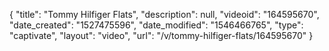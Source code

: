 {
    "title": "Tommy Hilfiger Flats",
    "description": null,
    "videoid": "164595670",
    "date_created": "1527475596",
    "date_modified": "1546466765",
    "type": "captivate",
    "layout": "video",
    "url": "\/v\/tommy-hilfiger-flats\/164595670"
}